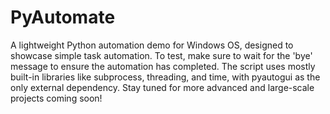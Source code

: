 # PyAutomate

A lightweight Python automation demo for Windows OS, designed to showcase simple task automation. To test, make sure to wait for the 'bye' message to ensure the automation has completed. The script uses mostly built-in libraries like subprocess, threading, and time, with pyautogui as the only external dependency. Stay tuned for more advanced and large-scale projects coming soon!
